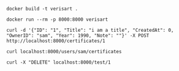 ```docker build -t verisart .```

```docker run --rm -p 8000:8000 verisart```

```curl -d '{"ID": "1", "Title": "i am a title", "CreatedAt": 0, "OwnerID": "sam", "Year": 1990, "Note": ""}' -X POST http://localhost:8000/certificates/1```

```curl localhost:8000/users/sam/certificates```

```curl -X "DELETE" localhost:8000/test/1```

